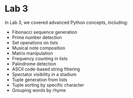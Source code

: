 # Lab 3

In Lab 3, we covered advanced Python concepts, including:

- Fibonacci sequence generation
- Prime number detection
- Set operations on lists
- Musical note composition
- Matrix manipulation
- Frequency counting in lists
- Palindrome detection
- ASCII code-based string filtering
- Spectator visibility in a stadium
- Tuple generation from lists
- Tuple sorting by specific character
- Grouping words by rhyme